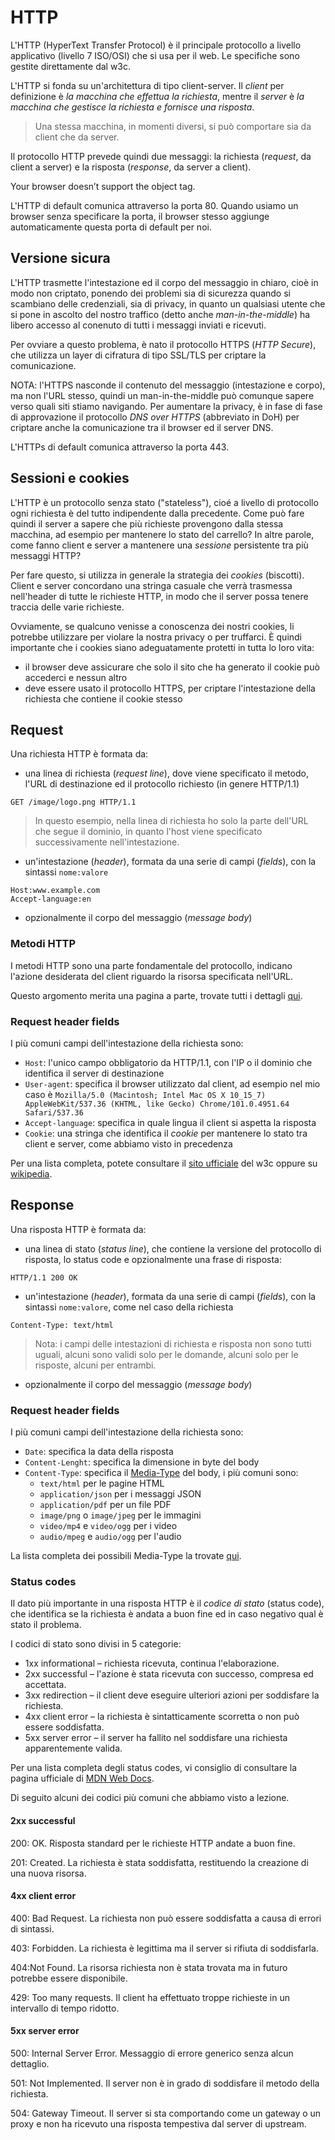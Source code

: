 # HTTP

L'HTTP (HyperText Transfer Protocol) è il principale protocollo a livello applicativo (livello 7 ISO/OSI) che si usa per il web. Le specifiche sono gestite direttamente dal w3c.

L'HTTP si fonda su un'architettura di tipo client-server. Il _client_ per definizione è _la macchina che effettua la richiesta_, mentre il _server_ è _la macchina che gestisce la richiesta e fornisce una risposta_.

> Una stessa macchina, in momenti diversi, si può comportare sia da client che da server.

Il protocollo HTTP prevede quindi due messaggi: la richiesta (_request_, da client a server) e la risposta (_response_, da server a client).

<object data="assets/http-arrows.html" style="width:100%;"> 
    Your browser doesn’t support the object tag. 
</object>

L'HTTP di default comunica attraverso la porta 80. Quando usiamo un browser senza specificare la porta, il browser stesso aggiunge automaticamente questa porta di default per noi.

## Versione sicura
L'HTTP trasmette l'intestazione ed il corpo del messaggio in chiaro, cioè in modo non criptato, ponendo dei problemi sia di sicurezza quando si scambiano delle credenziali, sia di privacy, in quanto un qualsiasi utente che si pone in ascolto del nostro traffico (detto anche _man-in-the-middle_) ha libero accesso al conenuto di tutti i messaggi inviati e ricevuti.

Per ovviare a questo problema, è nato il protocollo HTTPS (_HTTP Secure_), che utilizza un layer di cifratura di tipo SSL/TLS per criptare la comunicazione. 

NOTA: l'HTTPS nasconde il contenuto del messaggio (intestazione e corpo), ma non l'URL stesso, quindi un man-in-the-middle può comunque sapere verso quali siti stiamo navigando. Per aumentare la privacy, è in fase di fase di approvazione il protocollo _DNS over HTTPS_ (abbreviato in DoH) per criptare anche la comunicazione tra il browser ed il server DNS.

L'HTTPs di default comunica attraverso la porta 443.

## Sessioni e cookies
L'HTTP è un protocollo senza stato ("stateless"), cioé a livello di protocollo ogni richiesta è del tutto indipendente dalla precedente. Come può fare quindi il server a sapere che più richieste provengono dalla stessa macchina, ad esempio per mantenere lo stato del carrello? In altre parole, come fanno client e server a mantenere una _sessione_ persistente tra più messaggi HTTP?

Per fare questo, si utilizza in generale la strategia dei _cookies_ (biscotti). Client e server concordano una stringa casuale che verrà trasmessa nell'header di tutte le richieste HTTP, in modo che il server possa tenere traccia delle varie richieste.

Ovviamente, se qualcuno venisse a conoscenza dei nostri cookies, li potrebbe utilizzare per violare la nostra privacy o per truffarci. È quindi importante che i cookies siano adeguatamente protetti in tutta lo loro vita:
- il browser deve assicurare che solo il sito che ha generato il cookie può accederci e nessun altro
- deve essere usato il protocollo HTTPS, per criptare l'intestazione della richiesta che contiene il cookie stesso


## Request
Una richiesta HTTP è formata da:
- una linea di richiesta (_request line_), dove viene specificato il metodo, l'URL di destinazione ed il protocollo richiesto (in genere HTTP/1.1)

```
GET /image/logo.png HTTP/1.1
```

> In questo esempio, nella linea di richiesta ho solo la parte dell'URL che segue il dominio, in quanto l'host viene specificato successivamente nell'intestazione.

- un'intestazione (_header_), formata da una serie di campi (_fields_), con la sintassi `nome:valore`

```
Host:www.example.com
Accept-language:en
```

- opzionalmente il corpo del messaggio (_message body_)

### Metodi HTTP
I metodi HTTP sono una parte fondamentale del protocollo, indicano l'azione desiderata del client riguardo la risorsa specificata nell'URL.

Questo argomento merita una pagina a parte, trovate tutti i dettagli [qui](./03-http-rest.html).

### Request header fields
I più comuni campi dell'intestazione della richiesta sono:

- `Host`: l'unico campo obbligatorio da HTTP/1.1, con l'IP o il dominio che identifica il server di destinazione
- `User-agent`: specifica il browser utilizzato dal client, ad esempio nel mio caso è `Mozilla/5.0 (Macintosh; Intel Mac OS X 10_15_7) AppleWebKit/537.36 (KHTML, like Gecko) Chrome/101.0.4951.64 Safari/537.36`
- `Accept-language`: specifica in quale lingua il client si aspetta la risposta
- `Cookie`: una stringa che identifica il _cookie_ per mantenere lo stato tra client e server, come abbiamo visto in precedenza

Per una lista completa, potete consultare il [sito ufficiale](https://www.w3.org/Protocols/rfc2616/rfc2616-sec14.html) del w3c oppure su [wikipedia](https://en.wikipedia.org/wiki/List_of_HTTP_header_fields#Request_fields).


## Response
Una risposta HTTP è formata da:
- una linea di stato (_status line_), che contiene la versione del protocollo di risposta, lo status code e opzionalmente una frase di risposta:
```
HTTP/1.1 200 OK
```
- un'intestazione (_header_), formata da una serie di campi (_fields_), con la sintassi `nome:valore`, come nel caso della richiesta
```
Content-Type: text/html
```
> Nota: i campi delle intestazioni di richiesta e risposta non sono tutti uguali, alcuni sono validi solo per le domande, alcuni solo per le risposte, alcuni per entrambi.


- opzionalmente il corpo del messaggio (_message body_)

### Request header fields
I più comuni campi dell'intestazione della richiesta sono:
- `Date`: specifica la data della risposta
- `Content-Lenght`: specifica la dimensione in byte del body
- `Content-Type`: specifica il [Media-Type](https://en.wikipedia.org/wiki/Media_type#Common_examples_[10]) del body, i più comuni sono:
   - `text/html` per le pagine HTML
   - `application/json` per i messaggi JSON
   - `application/pdf` per un file PDF
   - `image/png` o `image/jpeg` per le immagini
   - `video/mp4` e `video/ogg` per i video
   - `audio/mpeg` e `audio/ogg` per l'audio

La lista completa dei possibili Media-Type la trovate [qui](https://www.iana.org/assignments/media-types/media-types.xhtml).


### Status codes
Il dato più importante in una risposta HTTP è il _codice di stato_ (status code), che identifica se la richiesta è andata a buon fine ed in caso negativo qual è stato il problema.

I codici di stato sono divisi in 5 categorie:
- 1xx informational – richiesta ricevuta, continua l'elaborazione.
- 2xx successful – l'azione è stata ricevuta con successo, compresa ed accettata.
- 3xx redirection – il client deve eseguire ulteriori azioni per soddisfare la richiesta.
- 4xx client error – la richiesta è sintatticamente scorretta o non può essere soddisfatta.
- 5xx server error – il server ha fallito nel soddisfare una richiesta apparentemente valida.

Per una lista completa degli status codes, vi consiglio di consultare la pagina ufficiale di [MDN Web Docs](https://developer.mozilla.org/en-US/docs/Web/HTTP/Status
). 

Di seguito alcuni dei codici più comuni che abbiamo visto a lezione.

#### 2xx successful
200: OK. Risposta standard per le richieste HTTP andate a buon fine.

201: Created. La richiesta è stata soddisfatta, restituendo la creazione di una nuova risorsa.

#### 4xx client error
400: Bad Request. La richiesta non può essere soddisfatta a causa di errori di sintassi.

403: Forbidden. La richiesta è legittima ma il server si rifiuta di soddisfarla.

404:Not Found. La risorsa richiesta non è stata trovata ma in futuro potrebbe essere disponibile.

429: Too many requests. Il client ha effettuato troppe richieste in un intervallo di tempo ridotto.

#### 5xx server error
500: Internal Server Error. Messaggio di errore generico senza alcun dettaglio.

501: Not Implemented. Il server non è in grado di soddisfare il metodo della richiesta.

504: Gateway Timeout. Il server si sta comportando come un gateway o un proxy e non ha ricevuto una risposta tempestiva dal server di upstream.
